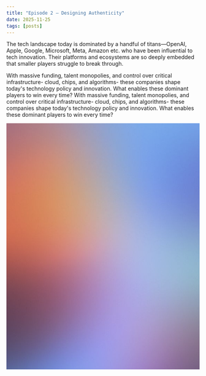 ```yaml
---
title: "Episode 2 – Designing Authenticity"
date: 2025-11-25
tags: [posts]
---
```


The tech landscape today is dominated by a handful of titans—OpenAI, Apple, Google, Microsoft, Meta, Amazon etc. who have been influential to tech innovation. Their platforms and ecosystems are so deeply embedded that smaller players struggle to break through.

With massive funding, talent monopolies, and control over critical infrastructure- cloud, chips, and algorithms- these companies shape today's technology policy and innovation. What enables these dominant players to win every time?
With massive funding, talent monopolies, and control over critical infrastructure- cloud, chips, and algorithms- these companies shape today's technology policy and innovation. What enables these dominant players to win every time?

![This image black and white](/posts/gradient.jpg)


